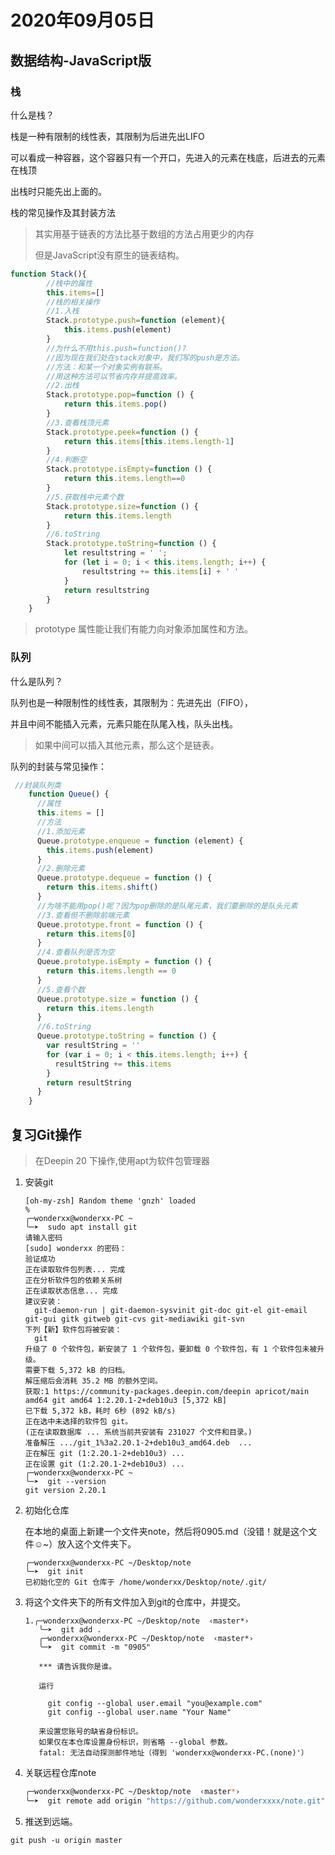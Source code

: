 # 2020年09月05日

## 数据结构-JavaScript版

### 栈

什么是栈？

栈是一种有限制的线性表，其限制为后进先出LIFO

可以看成一种容器，这个容器只有一个开口，先进入的元素在栈底，后进去的元素在栈顶

出栈时只能先出上面的。

栈的常见操作及其封装方法

> 其实用基于链表的方法比基于数组的方法占用更少的内存
>
> 但是JavaScript没有原生的链表结构。

```javascript
function Stack(){
        //栈中的属性
        this.items=[]
        //栈的相关操作
        //1.入栈
        Stack.prototype.push=function (element){
            this.items.push(element)
        }
   		//为什么不用this.push=function()?
    	//因为现在我们处在stack对象中，我们写的push是方法。
    	//方法：和某一个对象实例有联系。
    	//用这种方法可以节省内存并提高效率。
        //2.出栈
        Stack.prototype.pop=function () {
            return this.items.pop()
        }
        //3.查看栈顶元素
        Stack.prototype.peek=function () {
            return this.items[this.items.length-1]
        }
        //4.判断空
        Stack.prototype.isEmpty=function () {
            return this.items.length==0
        }
        //5.获取栈中元素个数
        Stack.prototype.size=function () {
            return this.items.length
        }
        //6.toString
        Stack.prototype.toString=function () {
            let resultstring = ' ';
            for (let i = 0; i < this.items.length; i++) {
                resultstring += this.items[i] + ' '
            }
            return resultstring
        }
    }
```

> prototype 属性能让我们有能力向对象添加属性和方法。

### 队列

什么是队列？

队列也是一种限制性的线性表，其限制为：先进先出（FIFO），

并且中间不能插入元素，元素只能在队尾入栈，队头出栈。

> 如果中间可以插入其他元素，那么这个是链表。

队列的封装与常见操作：

```javascript
 //封装队列类
    function Queue() {
      //属性
      this.items = []
      //方法
      //1.添加元素
      Queue.prototype.enqueue = function (element) {
        this.items.push(element)
      }
      //2.删除元素
      Queue.prototype.dequeue = function () {
        return this.items.shift()
      }
      //为啥不能用pop()呢？因为pop删除的是队尾元素，我们要删除的是队头元素
      //3.查看但不删除前端元素
      Queue.prototype.front = function () {
        return this.items[0]
      }
      //4.查看队列是否为空
      Queue.prototype.isEmpty = function () {
        return this.items.length == 0
      }
      //5.查看个数
      Queue.prototype.size = function () {
        return this.items.length
      }
      //6.toString
      Queue.prototype.toString = function () {
        var resultString = ''
        for (var i = 0; i < this.items.length; i++) {
          resultString += this.items
        }
        return resultString
      }
    }
```

## 复习Git操作

> 在Deepin 20 下操作,使用apt为软件包管理器

1. 安装git

   ```shel
   [oh-my-zsh] Random theme 'gnzh' loaded
   %                                                                               
   ╭─wonderxx@wonderxx-PC ~  
   ╰─➤  sudo apt install git
   请输入密码
   [sudo] wonderxx 的密码：
   验证成功
   正在读取软件包列表... 完成
   正在分析软件包的依赖关系树       
   正在读取状态信息... 完成       
   建议安装：
     git-daemon-run | git-daemon-sysvinit git-doc git-el git-email git-gui gitk gitweb git-cvs git-mediawiki git-svn
   下列【新】软件包将被安装：
     git
   升级了 0 个软件包，新安装了 1 个软件包，要卸载 0 个软件包，有 1 个软件包未被升级。
   需要下载 5,372 kB 的归档。
   解压缩后会消耗 35.2 MB 的额外空间。
   获取:1 https://community-packages.deepin.com/deepin apricot/main amd64 git amd64 1:2.20.1-2+deb10u3 [5,372 kB]
   已下载 5,372 kB，耗时 6秒 (892 kB/s)                                                                                                                    
   正在选中未选择的软件包 git。
   (正在读取数据库 ... 系统当前共安装有 231027 个文件和目录。)
   准备解压 .../git_1%3a2.20.1-2+deb10u3_amd64.deb  ...
   正在解压 git (1:2.20.1-2+deb10u3) ...
   正在设置 git (1:2.20.1-2+deb10u3) ...
   ╭─wonderxx@wonderxx-PC ~  
   ╰─➤  git --version 
   git version 2.20.1
   ```

   

2. 初始化仓库

   在本地的桌面上新建一个文件夹note，然后将0905.md（没错！就是这个文件☺~）放入这个文件夹下。

   ```shell
   ╭─wonderxx@wonderxx-PC ~/Desktop/note  
   ╰─➤  git init 
   已初始化空的 Git 仓库于 /home/wonderxx/Desktop/note/.git/
   ```

   

3. 将这个文件夹下的所有文件加入到git的仓库中，并提交。

   ```shell
   1.╭─wonderxx@wonderxx-PC ~/Desktop/note  ‹master*› 
      ╰─➤  git add .
      ╭─wonderxx@wonderxx-PC ~/Desktop/note  ‹master*› 
      ╰─➤  git commit -m "0905"
   
      *** 请告诉我你是谁。
   
      运行
   
        git config --global user.email "you@example.com"
        git config --global user.name "Your Name"
   
      来设置您账号的缺省身份标识。
      如果仅在本仓库设置身份标识，则省略 --global 参数。
      fatal: 无法自动探测邮件地址（得到 'wonderxx@wonderxx-PC.(none)'）
   ```

4. 关联远程仓库note

   ```sh
   ╭─wonderxx@wonderxx-PC ~/Desktop/note  ‹master*› 
   ╰─➤  git remote add origin "https://github.com/wonderxxxx/note.git"    
   ```

5. 推送到远端。

```shell
git push -u origin master
```

